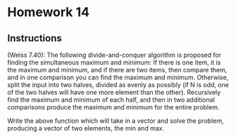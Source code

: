 # Homework 14

## Instructions

(Weiss 7.40): The following divide-and-conquer algorithm is proposed for finding the simultaneous maximum and minimum: If there is one item, it is the maximum and minimum, and if there are two items, then compare them, and in one comparison you can find the maximum and minimum. Otherwise, split the input into two halves, divided as evenly as possibly (if N is odd, one of the two halves will have one more element than the other). Recursively find the maximum and minimum of each half, and then in two additional comparisons produce the maximum and minimum for the entire problem.

Write the above function which will take in a vector and solve the problem, producing a vector of two elements, the min and max.
